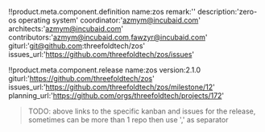 
!!product.meta.component.definition name:zos
 remark:''
 description:'zero-os operating system'
 coordinator:'azmym@incubaid.com'
 architects:'azmym@incubaid.com'
 contributors:'azmym@incubaid.com,fawzyr@incubaid.com'
 giturl:'git@github.com:threefoldtech/zos'
 issues_url:'https://github.com/threefoldtech/zos/issues'

!!product.meta.component.release name:zos
    version:2.1.0
 giturl:'https://github.com/threefoldtech/zos'
 issues_url:'https://github.com/threefoldtech/zos/milestone/12'
 planning_url:'https://github.com/orgs/threefoldtech/projects/172'

> TODO: above links to the specific kanban and issues for the release, sometimes can be more than 1 repo then use ',' as separator
